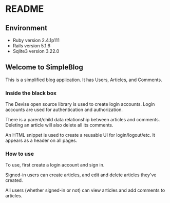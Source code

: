 # README

## Environment

* Ruby version 2.4.1p111
* Rails version 5.1.6
* Sqlite3 version 3.22.0

## Welcome to SimpleBlog

This is a simplified blog application. It has Users, Articles, and Comments.

### Inside the black box

The Devise open source library is used to create login accounts. Login accounts are used for authentication and authorization.

There is a parent/child data relationship between articles and comments. Deleting an article will also delete all its comments.

An HTML snippet is used to create a reusable UI for login/logout/etc. It appears as a header on all pages.

### How to use

To use, first create a login account and sign in. 

Signed-in users can create articles, and edit and delete articles they've created. 

All users (whether signed-in or not) can view articles and add comments to articles.




